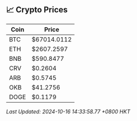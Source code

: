 ## 📈 Crypto Prices

| Coin | Price |
| ---- | ----- |
| BTC | $67014.0112 |
| ETH | $2607.2597 |
| BNB | $590.8477 |
| CRV | $0.2604 |
| ARB | $0.5745 |
| OKB | $41.2756 |
| DOGE | $0.1179 |

_Last Updated: 2024-10-16 14:33:58.77 +0800 HKT_